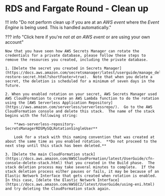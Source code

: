 # RDS and Fargate Round - Clean up

!!! info  "Do not perform clean up if you are at an *AWS event* where the *Event Engine* is being used. This is handled automatically." 

??? info  "Click here if you're *not at an AWS event* or are using your own account" 

    Now that you have seen how AWS Secrets Manager can rotate the credentials for a private database, please follow these steps to remove the resources you created, including the private database.

    1. [Delete the secret you created in Secrets Manager](https://docs.aws.amazon.com/secretsmanager/latest/userguide/manage_delete-restore-secret.html?shortFooter=true).  Note that when you delete a secret, the deletion is scheduled for a minimum of seven days in the future. 

    2. When you enabled rotation on your secret, AWS Secrets Manager used AWS CloudFormation to create an AWS Lambda function to do the rotation using the [AWS Serverless Application Repository](https://aws.amazon.com/serverless/serverlessrepo/).  Go to the AWS CloudFormation console and delete this stack.  The name of the stack begins with the following string:

        **aws-serverless-repository-SecretsManagerRDSMySQLRotationSingleUser**

        Look for a stack with this naming convention that was created at about the same time as you enabled rotation.  **Do not proceed to the next step until this stack has been deleted.**

    3. [Delete the main CloudFormation stack](https://docs.aws.amazon.com/AWSCloudFormation/latest/UserGuide/cfn-console-delete-stack.html) that you created in the Build phase.  The stack deletion process may take several minutes to complete.  If the stack deletion process either pauses or fails, it may be because of an Elastic Network Interface that gets created when rotation is enabled.  In this case, [delete the Elastic Network Interface](https://docs.aws.amazon.com/AWSEC2/latest/UserGuide/using-eni.html) and try deleting the CloudFormation stack again.
